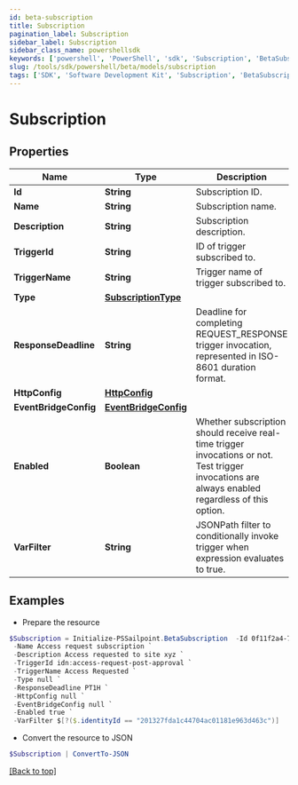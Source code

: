 ```yaml
---
id: beta-subscription
title: Subscription
pagination_label: Subscription
sidebar_label: Subscription
sidebar_class_name: powershellsdk
keywords: ['powershell', 'PowerShell', 'sdk', 'Subscription', 'BetaSubscription'] 
slug: /tools/sdk/powershell/beta/models/subscription
tags: ['SDK', 'Software Development Kit', 'Subscription', 'BetaSubscription']
---
```



# Subscription

## Properties

Name | Type | Description | Notes
------------ | ------------- | ------------- | -------------
**Id** | **String** | Subscription ID. | [required]
**Name** | **String** | Subscription name. | [required]
**Description** | **String** | Subscription description. | [optional] 
**TriggerId** | **String** | ID of trigger subscribed to. | [required]
**TriggerName** | **String** | Trigger name of trigger subscribed to. | [required]
**Type** | [**SubscriptionType**](subscription-type) |  | [required]
**ResponseDeadline** | **String** | Deadline for completing REQUEST_RESPONSE trigger invocation, represented in ISO-8601 duration format. | [optional] [default to "PT1H"]
**HttpConfig** | [**HttpConfig**](http-config) |  | [optional] 
**EventBridgeConfig** | [**EventBridgeConfig**](event-bridge-config) |  | [optional] 
**Enabled** | **Boolean** | Whether subscription should receive real-time trigger invocations or not. Test trigger invocations are always enabled regardless of this option. | [required][default to $true]
**VarFilter** | **String** | JSONPath filter to conditionally invoke trigger when expression evaluates to true. | [optional] 

## Examples

- Prepare the resource
```powershell
$Subscription = Initialize-PSSailpoint.BetaSubscription  -Id 0f11f2a4-7c94-4bf3-a2bd-742580fe3bde `
 -Name Access request subscription `
 -Description Access requested to site xyz `
 -TriggerId idn:access-request-post-approval `
 -TriggerName Access Requested `
 -Type null `
 -ResponseDeadline PT1H `
 -HttpConfig null `
 -EventBridgeConfig null `
 -Enabled true `
 -VarFilter $[?($.identityId == "201327fda1c44704ac01181e963d463c")]
```

- Convert the resource to JSON
```powershell
$Subscription | ConvertTo-JSON
```


[[Back to top]](#) 

